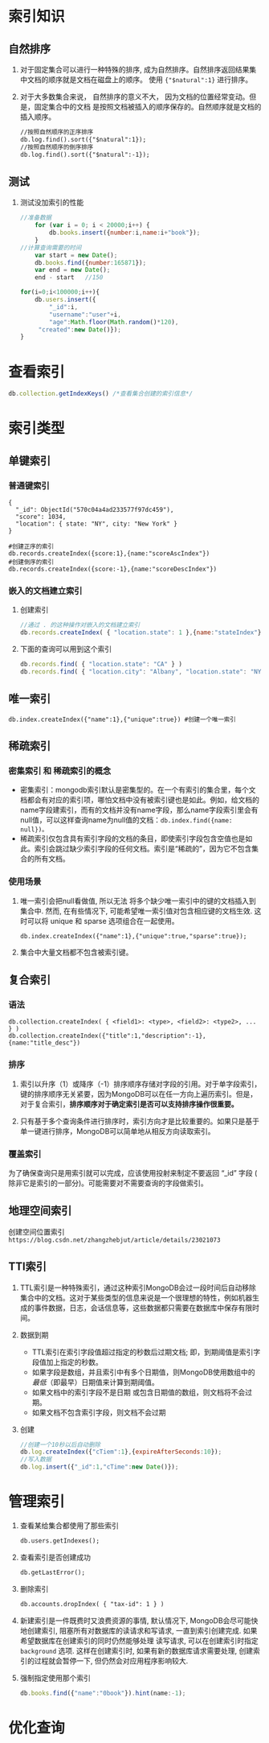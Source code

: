 # 索引知识

## 自然排序

1. 对于固定集合可以进行一种特殊的排序, 成为自然排序。自然排序返回结果集中文档的顺序就是文档在磁盘上的顺序。 使用 `{"$natural":1}` 进行排序。

2. 对于大多数集合来说， 自然排序的意义不大， 因为文档的位置经常变动。但是，固定集合中的文档 是按照文档被插入的顺序保存的。自然顺序就是文档的 插入顺序。

   ```html
   //按照自然顺序的正序排序
   db.log.find().sort({"$natural":1});
   //按照自然顺序的倒序排序
   db.log.find().sort({"$natural":-1});
   ```

## 测试

1. 测试没加索引的性能

   ```javascript
   //准备数据
       for (var i = 0; i < 20000;i++) {
           db.books.insert({number:i,name:i+"book"});
       }
   //计算查询需要的时间
       var start = new Date();
       db.books.find({number:165871});
       var end = new Date();
       end - start   //150
   
   for(i=0;i<100000;i++){
       db.users.insert({
           "_id":i,
           "username":"user"+i, 
           "age":Math.floor(Math.random()*120), 
       	"created":new Date()});
   }
   ```

# 查看索引

```javascript
db.collection.getIndexKeys() /*查看集合创建的索引信息*/
```

# 索引类型

## 单键索引

### 普通键索引

```shell
{
  "_id": ObjectId("570c04a4ad233577f97dc459"),
  "score": 1034,
  "location": { state: "NY", city: "New York" }
}

#创建正序的索引
db.records.createIndex({score:1},{name:"scoreAscIndex"})
#创建倒序的索引
db.records.createIndex({score:-1},{name:"scoreDescIndex"})
```

### 嵌入的文档建立索引

1. 创建索引

   ```javascript
   //通过 . 的这种操作对嵌入的文档建立索引
   db.records.createIndex( { "location.state": 1 },{name:"stateIndex"} )
   ```

2. 下面的查询可以用到这个索引

   ```javascript
   db.records.find( { "location.state": "CA" } )
   db.records.find( { "location.city": "Albany", "location.state": "NY" } )
   ```

## 唯一索引

```shell
db.index.createIndex({"name":1},{"unique":true}) #创建一个唯一索引
```

## 稀疏索引

### 密集索引 和 稀疏索引的概念

* 密集索引：mongodb索引默认是密集型的。在一个有索引的集合里，每个文档都会有对应的索引项，哪怕文档中没有被索引键也是如此。例如，给文档的name字段建索引，而有的文档并没有name字段，那么name字段索引里会有null值，可以这样查询name为null值的文档：`db.index.find({name: null})。`
* 稀疏索引仅包含具有索引字段的文档的条目，即使索引字段包含空值也是如此。索引会跳过缺少索引字段的任何文档。索引是“稀疏的”，因为它不包含集合的所有文档。 

### 使用场景

1. 唯一索引会把null看做值, 所以无法 将多个缺少唯一索引中的键的文档插入到集合中. 然而, 在有些情况下, 可能希望唯一索引值对包含相应键的文档生效. 这时可以将 unique 和 sparse 选项组合在一起使用。

   ```shell
   db.index.createIndex({"name":1},{"unique":true,"sparse":true});
   ```

2. 集合中大量文档都不包含被索引键。

## 复合索引

### 语法

```shell
db.collection.createIndex( { <field1>: <type>, <field2>: <type2>, ... } )  
db.collection.createIndex({"title":1,"description":-1},{name:"title_desc"})
```

### 排序

1. 索引以升序（1）或降序（-1）排序顺序存储对字段的引用。对于单字段索引，键的排序顺序无关紧要，因为MongoDB可以在任一方向上遍历索引。但是，对于复合索引，**排序顺序对于确定索引是否可以支持排序操作很重要。**  

2. 只有基于多个查询条件进行排序时，索引方向才是比较重要的。如果只是基于单一键进行排序，MongoDB可以简单地从相反方向读取索引。

### 覆盖索引

为了确保查询只是用索引就可以完成，应该使用投射来制定不要返回 “_id” 字段 ( 除非它是索引的一部分)。可能需要对不需要查询的字段做索引。

## 地理空间索引

创建空间位置索引 `https://blog.csdn.net/zhangzhebjut/article/details/23021073` 

## TTl索引

1. TTL索引是一种特殊索引，通过这种索引MongoDB会过一段时间后自动移除集合中的文档。这对于某些类型的信息来说是一个很理想的特性，例如机器生成的事件数据，日志，会话信息等，这些数据都只需要在数据库中保存有限时间。

2. 数据到期

   - TTL索引在索引字段值超过指定的秒数后过期文档; 即，到期阈值是索引字段值加上指定的秒数。
   - 如果字段是数组，并且索引中有多个日期值，则MongoDB使用数组中的*最低*（即最早）日期值来计算到期阈值。
   - 如果文档中的索引字段不是日期 或包含日期值的数组，则文档将不会过期。
   - 如果文档不包含索引字段，则文档不会过期

3. 创建

   ```javascript
   //创建一个10秒以后自动删除
   db.log.createIndex({"cTiem":1},{expireAfterSeconds:10});
   //写入数据
   db.log.insert({"_id":1,"cTime":new Date()});
   ```

# 管理索引

1. 查看某给集合都使用了那些索引

   ```html
   db.users.getIndexes();
   ```

2. 查看索引是否创建成功

   ```html
   db.getLastError();
   ```

3. 删除索引

   ```html
   db.accounts.dropIndex( { "tax-id": 1 } )
   ```

4. 新建索引是一件既费时又浪费资源的事情, 默认情况下, MongoDB会尽可能快地创建索引, 阻塞所有对数据库的读请求和写请求, 一直到索引创建完成. 如果希望数据库在创建索引的同时仍然能够处理 读写请求, 可以在创建索引时指定 `background` 选项. 这样在创建索引时, 如果有新的数据库请求需要处理, 创建索引的过程就会暂停一下, 但仍然会对应用程序影响较大.

5. 强制指定使用那个索引

   ```javascript
   db.books.find({"name":"0book"}).hint(name:-1);
   ```

# 优化查询


